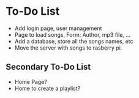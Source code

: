 # To-Do List
- Add login page, user management
- Page to load songs, Form: Author, mp3 file, ...
- Add a database, store all the songs names, etc
- Move the server with songs to rasberry pi.

## Secondary To-Do List
- Home Page?
- Home to create a playlist?